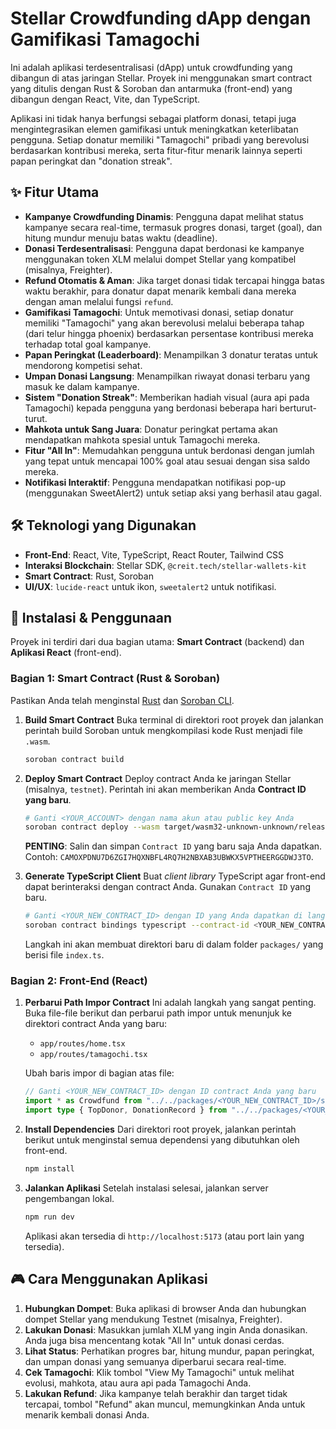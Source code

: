 # Stellar Crowdfunding dApp dengan Gamifikasi Tamagochi

Ini adalah aplikasi terdesentralisasi (dApp) untuk crowdfunding yang dibangun di atas jaringan Stellar. Proyek ini menggunakan smart contract yang ditulis dengan Rust & Soroban dan antarmuka (front-end) yang dibangun dengan React, Vite, dan TypeScript.

Aplikasi ini tidak hanya berfungsi sebagai platform donasi, tetapi juga mengintegrasikan elemen gamifikasi untuk meningkatkan keterlibatan pengguna. Setiap donatur memiliki "Tamagochi" pribadi yang berevolusi berdasarkan kontribusi mereka, serta fitur-fitur menarik lainnya seperti papan peringkat dan "donation streak".

## ✨ Fitur Utama

- **Kampanye Crowdfunding Dinamis**: Pengguna dapat melihat status kampanye secara real-time, termasuk progres donasi, target (goal), dan hitung mundur menuju batas waktu (deadline).
- **Donasi Terdesentralisasi**: Pengguna dapat berdonasi ke kampanye menggunakan token XLM melalui dompet Stellar yang kompatibel (misalnya, Freighter).
- **Refund Otomatis & Aman**: Jika target donasi tidak tercapai hingga batas waktu berakhir, para donatur dapat menarik kembali dana mereka dengan aman melalui fungsi `refund`.
- **Gamifikasi Tamagochi**: Untuk memotivasi donasi, setiap donatur memiliki "Tamagochi" yang akan berevolusi melalui beberapa tahap (dari telur hingga phoenix) berdasarkan persentase kontribusi mereka terhadap total goal kampanye.
- **Papan Peringkat (Leaderboard)**: Menampilkan 3 donatur teratas untuk mendorong kompetisi sehat.
- **Umpan Donasi Langsung**: Menampilkan riwayat donasi terbaru yang masuk ke dalam kampanye.
- **Sistem "Donation Streak"**: Memberikan hadiah visual (aura api pada Tamagochi) kepada pengguna yang berdonasi beberapa hari berturut-turut.
- **Mahkota untuk Sang Juara**: Donatur peringkat pertama akan mendapatkan mahkota spesial untuk Tamagochi mereka.
- **Fitur "All In"**: Memudahkan pengguna untuk berdonasi dengan jumlah yang tepat untuk mencapai 100% goal atau sesuai dengan sisa saldo mereka.
- **Notifikasi Interaktif**: Pengguna mendapatkan notifikasi pop-up (menggunakan SweetAlert2) untuk setiap aksi yang berhasil atau gagal.

## 🛠️ Teknologi yang Digunakan

- **Front-End**: React, Vite, TypeScript, React Router, Tailwind CSS
- **Interaksi Blockchain**: Stellar SDK, `@creit.tech/stellar-wallets-kit`
- **Smart Contract**: Rust, Soroban
- **UI/UX**: `lucide-react` untuk ikon, `sweetalert2` untuk notifikasi.

## 🚀 Instalasi & Penggunaan

Proyek ini terdiri dari dua bagian utama: **Smart Contract** (backend) dan **Aplikasi React** (front-end).

### Bagian 1: Smart Contract (Rust & Soroban)

Pastikan Anda telah menginstal [Rust](https://www.rust-lang.org/tools/install) dan [Soroban CLI](https://soroban.stellar.org/docs/getting-started/setup#install-the-soroban-cli).

1.  **Build Smart Contract**
    Buka terminal di direktori root proyek dan jalankan perintah build Soroban untuk mengkompilasi kode Rust menjadi file `.wasm`.
    ```sh
    soroban contract build
    ```

2.  **Deploy Smart Contract**
    Deploy contract Anda ke jaringan Stellar (misalnya, `testnet`). Perintah ini akan memberikan Anda **Contract ID yang baru**.
    ```sh
    # Ganti <YOUR_ACCOUNT> dengan nama akun atau public key Anda
    soroban contract deploy --wasm target/wasm32-unknown-unknown/release/crowdfunding_contract.wasm --source <YOUR_ACCOUNT> --network testnet
    ```
    **PENTING**: Salin dan simpan `Contract ID` yang baru saja Anda dapatkan. Contoh: `CAMOXPDNU7D6ZGI7HQXNBFL4RQ7H2NBXAB3UBWKX5VPTHEERGGDWJ3TO`.

3.  **Generate TypeScript Client**
    Buat *client library* TypeScript agar front-end dapat berinteraksi dengan contract Anda. Gunakan `Contract ID` yang baru.
    ```sh
    # Ganti <YOUR_NEW_CONTRACT_ID> dengan ID yang Anda dapatkan di langkah sebelumnya
    soroban contract bindings typescript --contract-id <YOUR_NEW_CONTRACT_ID> --output-dir packages/<YOUR_NEW_CONTRACT_ID>/src --network testnet
    ```
    Langkah ini akan membuat direktori baru di dalam folder `packages/` yang berisi file `index.ts`.

### Bagian 2: Front-End (React)

1.  **Perbarui Path Impor Contract**
    Ini adalah langkah yang sangat penting. Buka file-file berikut dan perbarui path impor untuk menunjuk ke direktori contract Anda yang baru:
    - `app/routes/home.tsx`
    - `app/routes/tamagochi.tsx`

    Ubah baris impor di bagian atas file:
    ```typescript
    // Ganti <YOUR_NEW_CONTRACT_ID> dengan ID contract Anda yang baru
    import * as Crowdfund from "../../packages/<YOUR_NEW_CONTRACT_ID>/src/index";
    import type { TopDonor, DonationRecord } from "../../packages/<YOUR_NEW_CONTRACT_ID>/src/index";
    ```

2.  **Install Dependencies**
    Dari direktori root proyek, jalankan perintah berikut untuk menginstal semua dependensi yang dibutuhkan oleh front-end.
    ```sh
    npm install
    ```

3.  **Jalankan Aplikasi**
    Setelah instalasi selesai, jalankan server pengembangan lokal.
    ```sh
    npm run dev
    ```
    Aplikasi akan tersedia di `http://localhost:5173` (atau port lain yang tersedia).

## 🎮 Cara Menggunakan Aplikasi

1.  **Hubungkan Dompet**: Buka aplikasi di browser Anda dan hubungkan dompet Stellar yang mendukung Testnet (misalnya, Freighter).
2.  **Lakukan Donasi**: Masukkan jumlah XLM yang ingin Anda donasikan. Anda juga bisa mencentang kotak "All In" untuk donasi cerdas.
3.  **Lihat Status**: Perhatikan progres bar, hitung mundur, papan peringkat, dan umpan donasi yang semuanya diperbarui secara real-time.
4.  **Cek Tamagochi**: Klik tombol "View My Tamagochi" untuk melihat evolusi, mahkota, atau aura api pada Tamagochi Anda.
5.  **Lakukan Refund**: Jika kampanye telah berakhir dan target tidak tercapai, tombol "Refund" akan muncul, memungkinkan Anda untuk menarik kembali donasi Anda.
